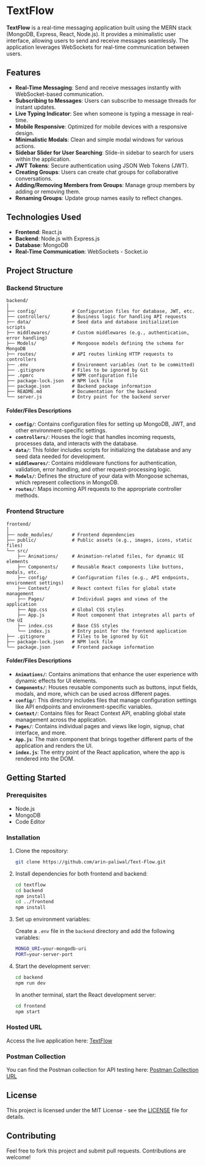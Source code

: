 # TextFlow

**TextFlow** is a real-time messaging application built using the MERN stack (MongoDB, Express, React, Node.js). It provides a minimalistic user interface, allowing users to send and receive messages seamlessly. The application leverages WebSockets for real-time communication between users.

## Features

- **Real-Time Messaging**: Send and receive messages instantly with WebSocket-based communication.
- **Subscribing to Messages**: Users can subscribe to message threads for instant updates.
- **Live Typing Indicator**: See when someone is typing a message in real-time.
- **Mobile Responsive**: Optimized for mobile devices with a responsive design.
- **Minimalistic Modals**: Clean and simple modal windows for various actions.
- **Sidebar Slider for User Searching**: Slide-in sidebar to search for users within the application.
- **JWT Tokens**: Secure authentication using JSON Web Tokens (JWT).
- **Creating Groups**: Users can create chat groups for collaborative conversations.
- **Adding/Removing Members from Groups**: Manage group members by adding or removing them.
- **Renaming Groups**: Update group names easily to reflect changes.

## Technologies Used

- **Frontend**: React.js
- **Backend**: Node.js with Express.js
- **Database**: MongoDB
- **Real-Time Communication**: WebSockets - Socket.io

## Project Structure

### Backend Structure

```
backend/
│
├── config/             # Configuration files for database, JWT, etc.
├── controllers/        # Business logic for handling API requests
├── data/               # Seed data and database initialization scripts
├── middlewares/        # Custom middlewares (e.g., authentication, error handling)
├── Models/             # Mongoose models defining the schema for MongoDB
├── routes/             # API routes linking HTTP requests to controllers
├── .env                # Environment variables (not to be committed)
├── .gitignore          # Files to be ignored by Git
├── .npmrc              # NPM configuration file
├── package-lock.json   # NPM lock file
├── package.json        # Backend package information
├── README.md           # Documentation for the backend
└── server.js           # Entry point for the backend server
```

#### Folder/Files Descriptions

- **`config/`**: Contains configuration files for setting up MongoDB, JWT, and other environment-specific settings.
- **`controllers/`**: Houses the logic that handles incoming requests, processes data, and interacts with the database.
- **`data/`**: This folder includes scripts for initializing the database and any seed data needed for development.
- **`middlewares/`**: Contains middleware functions for authentication, validation, error handling, and other request-processing logic.
- **`Models/`**: Defines the structure of your data with Mongoose schemas, which represent collections in MongoDB.
- **`routes/`**: Maps incoming API requests to the appropriate controller methods.

### Frontend Structure

```
frontend/
│
├── node_modules/       # Frontend dependencies
├── public/             # Public assets (e.g., images, icons, static files)
└── src/
    ├── Animations/     # Animation-related files, for dynamic UI elements
    ├── Components/     # Reusable React components like buttons, modals, etc.
    ├── config/         # Configuration files (e.g., API endpoints, environment settings)
    ├── Context/        # React context files for global state management
    ├── Pages/          # Individual pages and views of the application
    ├── App.css         # Global CSS styles
    ├── App.js          # Root component that integrates all parts of the UI
    ├── index.css       # Base CSS styles
    └── index.js        # Entry point for the frontend application
├── .gitignore          # Files to be ignored by Git
├── package-lock.json   # NPM lock file
└── package.json        # Frontend package information
```

#### Folder/Files Descriptions

- **`Animations/`**: Contains animations that enhance the user experience with dynamic effects for UI elements.
- **`Components/`**: Houses reusable components such as buttons, input fields, modals, and more, which can be used across different pages.
- **`config/`**: This directory includes files that manage configuration settings like API endpoints and environment-specific variables.
- **`Context/`**: Contains files for React Context API, enabling global state management across the application.
- **`Pages/`**: Contains individual pages and views like login, signup, chat interface, and more.
- **`App.js`**: The main component that brings together different parts of the application and renders the UI.
- **`index.js`**: The entry point of the React application, where the app is rendered into the DOM.

## Getting Started

### Prerequisites

- Node.js
- MongoDB
- Code Editor

### Installation

1. Clone the repository:

   ```bash
   git clone https://github.com/arin-paliwal/Text-Flow.git
   ```

2. Install dependencies for both frontend and backend:

   ```bash
   cd textflow
   cd backend
   npm install
   cd ../frontend
   npm install
   ```

3. Set up environment variables:

   Create a `.env` file in the `backend` directory and add the following variables:

   ```bash
   MONGO_URI=your-mongodb-uri
   PORT=your-server-port
   ```

4. Start the development server:

   ```bash
   cd backend
   npm run dev
   ```

   In another terminal, start the React development server:

   ```bash
   cd frontend
   npm start
   ```

### Hosted URL

Access the live application here: [TextFlow](https://text-flow-dev.vercel.app)

### Postman Collection

You can find the Postman collection for API testing here: [Postman Collection URL](https://www.postman.com/paliwalarin/workspace/text-flow-full-stack)

## License

This project is licensed under the MIT License - see the [LICENSE](LICENSE) file for details.

## Contributing

Feel free to fork this project and submit pull requests. Contributions are welcome!

